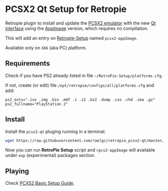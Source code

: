 # PCSX2 Qt Setup for Retropie

Retropie plugin to install and update the [PCSX2 emulator](https://pcsx2.net) with the new [Qt interface](https://www.reddit.com/r/emulation/comments/uvf7cd/pcsx2_first_public_qt_release_is_now_available/) using the [AppImage]() version, which requires no compilation.

This will add an entry on [Retropie-Setup](https://github.com/RetroPie/RetroPie-Setup) named `pcsx2-appImage`.

Available only on `X86` (aka PC) platform.


## Requirements

Check if you have PS2 already listed in file `~/RetroPie-Setup/platforms.cfg`.

If not, create (or edit) file `/opt/retropie/configs/all/platforms.cfg` and add:

```
ps2_exts=".iso .img .bin .mdf .z .z2 .bz2 .dump .cso .chd .ima .gz"
ps2_fullname="PlayStation 2"
```


## Install

Install the `pcsx2-qt` pluging running in a terminal:

```bash
wget https://raw.githubusercontent.com/raelgc/retropie_pcsx2-qt/master/pcsx2-appImage.sh -O ~/RetroPie-Setup/scriptmodules/emulators/pcsx2-appImage.sh
```

Now you can run **RetroPie Setup** script and `rpcs2-appImage` will available under `exp` (experimental) packages section.

## Playing

Check [PCXS2 Basic Setup Guide](https://pcsx2.net/guides/basic-setup/).
